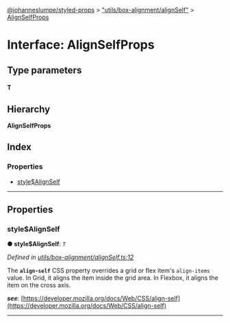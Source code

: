 [@johanneslumpe/styled-props](../README.md) > ["utils/box-alignment/alignSelf"](../modules/_utils_box_alignment_alignself_.md) > [AlignSelfProps](../interfaces/_utils_box_alignment_alignself_.alignselfprops.md)

# Interface: AlignSelfProps

## Type parameters
#### T 
## Hierarchy

**AlignSelfProps**

## Index

### Properties

* [style$AlignSelf](_utils_box_alignment_alignself_.alignselfprops.md#style_alignself)

---

## Properties

<a id="style_alignself"></a>

###  style$AlignSelf

**● style$AlignSelf**: *`T`*

*Defined in [utils/box-alignment/alignSelf.ts:12](https://github.com/johanneslumpe/styled-props/blob/8e709f1/src/utils/box-alignment/alignSelf.ts#L12)*

The **`align-self`** CSS property overrides a grid or flex item's `align-items` value. In Grid, it aligns the item inside the grid area. In Flexbox, it aligns the item on the cross axis.

*__see__*: [https://developer.mozilla.org/docs/Web/CSS/align-self](https://developer.mozilla.org/docs/Web/CSS/align-self)

___

